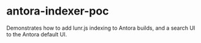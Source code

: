 # antora-indexer-poc
Demonstrates how to add lunr.js indexing to Antora builds, and a search UI to the Antora default UI.

